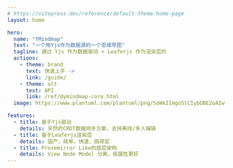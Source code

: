 ```yaml
---
# https://vitepress.dev/reference/default-theme-home-page
layout: home

hero:
  name: "YMindmap"
  text: "一个用Yjs作为数据源的一个思维导图"
  tagline: 通过 Yjs 作为数据驱动 + Leaferjs 作为渲染层的
  actions:
    - theme: brand
      text: 快速上手 -> 
      link: /guide/
    - theme: alt
      text: API
      link: /ref/@ymindmap-core.html
  image: https://www.plantuml.com/plantuml/png/SoWkIImgoStCIybDBE2oAIwfp4cruuBoNJ8JquiISnMgkHGKzDABKbFpG4mWS4fCpauloY_DIt7EpyalKiZ9JCye0Ii0IjTorNBPw4DDqbRmXPgjhQrWOmDMOsU7oj7LHU8uf0ALGxG00000

features:
  - title: 基于Yjs驱动
    details: 天然的CRDT数据同步方案，支持离线/多人编辑
  - title: 基于Leaferjs渲染层
    details: 国产，简单，快速，搞得定
  - title: Prosemirror Like的底层架构
    details: View Node Model 分离，拓展性更好
---
```


<div class="demo-container" style="width: 100%;display: flex;justify-content: center;align-items: center;height: 300px;margin-top: 64px;">
  <div class="demo" style="width: 100%;height: 100%;overflow: hidden;border-radius:8px;"></div>
</div>

<script setup>
import { onMounted } from 'vue'

onMounted(async () => {
  const { getDefaultData } = await import('@ymindmap/browser');
  const { createMindmap } = await import('ymindmap')
  createMindmap('.demo', {
    data: getDefaultData(),
  })
})
</script>
